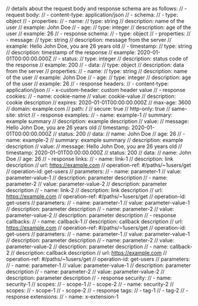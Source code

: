 // details about the request body and response schema are as follows:
// - request body:
//   - content-type: application/json
//   - schema:
//     - type: object
//     - properties:
//       - name:
//           type: string
//           description: name of the user
//           example: John Doe
//       - age:
//           type: integer
//           description: age of the user
//           example: 26
// - response schema:
//   - type: object
//   - properties:
//     - message:
//         type: string
//         description: message from the server
//         example: Hello John Doe, you are 26 years old
//     - timestamp:
//         type: string
//         description: timestamp of the response
//         example: 2020-01-01T00:00:00.000Z
//     - status:
//         type: integer
//         description: status code of the response
//         example: 200
//     - data:
//         type: object
//         description: data from the server
//         properties:
//           - name:
//               type: string
//               description: name of the user
//               example: John Doe
//           - age:
//               type: integer
//               description: age of the user
//               example: 26
// - response headers:
//   - content-type: application/json
//   - x-custom-header: custom header value
// - response cookies:
//   - name: cookie-name
//     value: cookie-value
//     description: cookie description
//     expires: 2020-01-01T00:00:00.000Z
//     max-age: 3600
//     domain: example.com
//     path: /
//     secure: true
//     http-only: true
//     same-site: strict
// - response examples:
//   - name: example-1
//     summary: example summary
//     description: example description
//     value:
//       message: Hello John Doe, you are 26 years old
//       timestamp: 2020-01-01T00:00:00.000Z
//       status: 200
//       data:
//         name: John Doe
//         age: 26
//   - name: example-2
//     summary: example summary
//     description: example description
//     value:
//       message: Hello John Doe, you are 26 years old
//       timestamp: 2020-01-01T00:00:00.000Z
//       status: 200
//       data:
//         name: John Doe
//         age: 26
// - response links:
//   - name: link-1
//     description: link description
//     url: https://example.com
//     operation-ref: #/paths/~1users/get
//     operation-id: get-users
//     parameters:
//       - name: parameter-1
//         value: parameter-value-1
//         description: parameter description
//       - name: parameter-2
//         value: parameter-value-2
//         description: parameter description
//   - name: link-2
//     description: link description
//     url: https://example.com
//     operation-ref: #/paths/~1users/get
//     operation-id: get-users
//     parameters:
//       - name: parameter-1
//         value: parameter-value-1
//         description: parameter description
//       - name: parameter-2
//         value: parameter-value-2
//         description: parameter description
// - response callbacks:
//   - name: callback-1
//     description: callback description
//     url: https://example.com
//     operation-ref: #/paths/~1users/get
//     operation-id: get-users
//     parameters:
//       - name: parameter-1
//         value: parameter-value-1
//         description: parameter description
//       - name: parameter-2
//         value: parameter-value-2
//         description: parameter description
//   - name: callback-2
//     description: callback description
//     url: https://example.com
//     operation-ref: #/paths/~1users/get
//     operation-id: get-users
//     parameters:
//       - name: parameter-1
//         value: parameter-value-1
//         description: parameter description
//       - name: parameter-2
//         value: parameter-value-2
//         description: parameter description
// - response security:
//   - name: security-1
//     scopes:
//       - scope-1
//       - scope-2
//   - name: security-2
//     scopes:
//       - scope-1
//       - scope-2
// - response tags:
//   - tag-1
//   - tag-2
// - response extensions:
//   - name: x-extension-1
    
